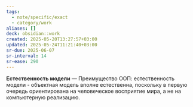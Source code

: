 ```yaml
---
tags:
  - note/specific/exact
  - category/work
aliases: []
deck: obsidian::work
created: 2025-05-20T13:27:57+03:00
updated: 2025-05-24T11:21:40+03:00
sr-due: 2025-06-07
sr-interval: 14
sr-ease: 290
---
```


**Естественность модели**
—
Преимущество ООП: естественность модели - объектная модель вполне естественна, поскольку в первую очередь ориентирована на человеческое восприятие мира, а не на компьютерную реализацию.
